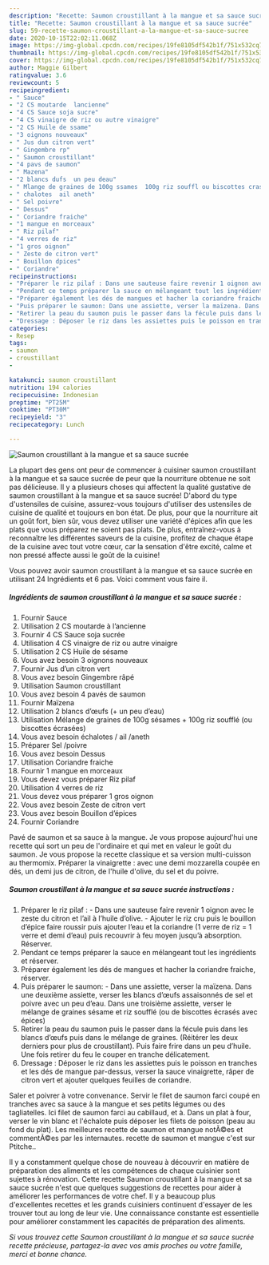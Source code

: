 ```yaml
---
description: "Recette: Saumon croustillant à la mangue et sa sauce sucrée"
title: "Recette: Saumon croustillant à la mangue et sa sauce sucrée"
slug: 59-recette-saumon-croustillant-a-la-mangue-et-sa-sauce-sucree
date: 2020-10-15T22:02:11.068Z
image: https://img-global.cpcdn.com/recipes/19fe8105df542b1f/751x532cq70/saumon-croustillant-a-la-mangue-et-sa-sauce-sucree-photo-principale-de-la-recette.jpg
thumbnail: https://img-global.cpcdn.com/recipes/19fe8105df542b1f/751x532cq70/saumon-croustillant-a-la-mangue-et-sa-sauce-sucree-photo-principale-de-la-recette.jpg
cover: https://img-global.cpcdn.com/recipes/19fe8105df542b1f/751x532cq70/saumon-croustillant-a-la-mangue-et-sa-sauce-sucree-photo-principale-de-la-recette.jpg
author: Maggie Gilbert
ratingvalue: 3.6
reviewcount: 5
recipeingredient:
- " Sauce"
- "2 CS moutarde  lancienne"
- "4 CS Sauce soja sucre"
- "4 CS vinaigre de riz ou autre vinaigre"
- "2 CS Huile de ssame"
- "3 oignons nouveaux"
- " Jus dun citron vert"
- " Gingembre rp"
- " Saumon croustillant"
- "4 pavs de saumon"
- " Mazena"
- "2 blancs dufs  un peu deau"
- " Mlange de graines de 100g ssames  100g riz souffl ou biscottes crases"
- " chalotes  ail aneth"
- " Sel poivre"
- " Dessus"
- " Coriandre fraiche"
- "1 mangue en morceaux"
- " Riz pilaf"
- "4 verres de riz"
- "1 gros oignon"
- " Zeste de citron vert"
- " Bouillon dpices"
- " Coriandre"
recipeinstructions:
- "Préparer le riz pilaf : Dans une sauteuse faire revenir 1 oignon avec le zeste du citron et l’ail à l’huile d’olive. Ajouter le riz cru puis le bouillon d’épice faire roussir puis ajouter l’eau et la coriandre (1 verre de riz = 1 verre et demi d’eau) puis recouvrir à feu moyen jusqu’à absorption. Réserver."
- "Pendant ce temps préparer la sauce en mélangeant tout les ingrédients et réserver."
- "Préparer également les dés de mangues et hacher la coriandre fraiche, réserver."
- "Puis préparer le saumon: Dans une assiette, verser la maïzena. Dans une deuxième assiette, verser les blancs d’œufs assaisonnés de sel et poivre avec un peu d’eau. Dans une troisième assiette, verser le mélange de graines sésame et riz soufflé (ou de biscottes écrasés avec épices)"
- "Retirer la peau du saumon puis le passer dans la fécule puis dans les blancs d’œufs puis dans le mélange de graines. (Réitérer les deux derniers pour plus de croustillant). Puis faire frire dans un peu d’huile. Une fois retirer du feu le couper en tranche délicatement."
- "Dressage : Déposer le riz dans les assiettes puis le poisson en tranches et les dés de mangue par-dessus, verser la sauce vinaigrette, râper de citron vert et ajouter quelques feuilles de coriandre."
categories:
- Resep
tags:
- saumon
- croustillant
- 

katakunci: saumon croustillant  
nutrition: 194 calories
recipecuisine: Indonesian
preptime: "PT25M"
cooktime: "PT30M"
recipeyield: "3"
recipecategory: Lunch

---
```



![Saumon croustillant à la mangue et sa sauce sucrée](https://img-global.cpcdn.com/recipes/19fe8105df542b1f/751x532cq70/saumon-croustillant-a-la-mangue-et-sa-sauce-sucree-photo-principale-de-la-recette.jpg)

La plupart des gens ont peur de commencer à cuisiner saumon croustillant à la mangue et sa sauce sucrée de peur que la nourriture obtenue ne soit pas délicieuse. Il y a plusieurs choses qui affectent la qualité gustative de saumon croustillant à la mangue et sa sauce sucrée! D'abord du type d'ustensiles de cuisine, assurez-vous toujours d'utiliser des ustensiles de cuisine de qualité et toujours en bon état. De plus, pour que la nourriture ait un goût fort, bien sûr, vous devez utiliser une variété d'épices afin que les plats que vous préparez ne soient pas plats. De plus, entraînez-vous à reconnaître les différentes saveurs de la cuisine, profitez de chaque étape de la cuisine avec tout votre cœur, car la sensation d'être excité, calme et non pressé affecte aussi le goût de la cuisine!

<!--inarticleads1-->

Vous pouvez avoir saumon croustillant à la mangue et sa sauce sucrée en utilisant 24 Ingrédients et 6 pas. Voici comment vous faire il.

##### Ingrédients de saumon croustillant à la mangue et sa sauce sucrée :

1. Fournir  Sauce
1. Utilisation 2 CS moutarde à l’ancienne
1. Fournir 4 CS Sauce soja sucrée
1. Utilisation 4 CS vinaigre de riz ou autre vinaigre
1. Utilisation 2 CS Huile de sésame
1. Vous avez besoin 3 oignons nouveaux
1. Fournir  Jus d’un citron vert
1. Vous avez besoin  Gingembre râpé
1. Utilisation  Saumon croustillant
1. Vous avez besoin 4 pavés de saumon
1. Fournir  Maïzena
1. Utilisation 2 blancs d’œufs (+ un peu d’eau)
1. Utilisation  Mélange de graines de 100g sésames + 100g riz soufflé (ou biscottes écrasées)
1. Vous avez besoin  échalotes / ail /aneth
1. Préparer  Sel /poivre
1. Vous avez besoin  Dessus
1. Utilisation  Coriandre fraiche
1. Fournir 1 mangue en morceaux
1. Vous devez vous préparer  Riz pilaf
1. Utilisation 4 verres de riz
1. Vous devez vous préparer 1 gros oignon
1. Vous avez besoin  Zeste de citron vert
1. Vous avez besoin  Bouillon d’épices
1. Fournir  Coriandre


Pavé de saumon et sa sauce à la mangue. Je vous propose aujourd&#39;hui une recette qui sort un peu de l&#39;ordinaire et qui met en valeur le goût du saumon. Je vous propose la recette classique et sa version multi-cuisson au thermomix. Préparer la vinaigrette : avec une demi mozzarella coupée en dés, un demi jus de citron, de l&#39;huile d&#39;olive, du sel et du poivre. 

<!--inarticleads2-->

##### Saumon croustillant à la mangue et sa sauce sucrée instructions :

1. Préparer le riz pilaf : - Dans une sauteuse faire revenir 1 oignon avec le zeste du citron et l’ail à l’huile d’olive. - Ajouter le riz cru puis le bouillon d’épice faire roussir puis ajouter l’eau et la coriandre (1 verre de riz = 1 verre et demi d’eau) puis recouvrir à feu moyen jusqu’à absorption. Réserver.
1. Pendant ce temps préparer la sauce en mélangeant tout les ingrédients et réserver.
1. Préparer également les dés de mangues et hacher la coriandre fraiche, réserver.
1. Puis préparer le saumon: - Dans une assiette, verser la maïzena. Dans une deuxième assiette, verser les blancs d’œufs assaisonnés de sel et poivre avec un peu d’eau. Dans une troisième assiette, verser le mélange de graines sésame et riz soufflé (ou de biscottes écrasés avec épices)
1. Retirer la peau du saumon puis le passer dans la fécule puis dans les blancs d’œufs puis dans le mélange de graines. (Réitérer les deux derniers pour plus de croustillant). Puis faire frire dans un peu d’huile. Une fois retirer du feu le couper en tranche délicatement.
1. Dressage : Déposer le riz dans les assiettes puis le poisson en tranches et les dés de mangue par-dessus, verser la sauce vinaigrette, râper de citron vert et ajouter quelques feuilles de coriandre.


Saler et poivrer à votre convenance. Servir le filet de saumon farci coupé en tranches avec sa sauce à la mangue et ses petits légumes ou des tagliatelles. Ici filet de saumon farci au cabillaud, et à. Dans un plat à four, verser le vin blanc et l&#39;échalote puis déposer les filets de poisson (peau au fond du plat). Les meilleures recette de saumon et mangue notÃ©es et commentÃ©es par les internautes. recette de saumon et mangue c&#39;est sur Ptitche.. 

<!--inarticleads1-->

<p>
Il y a constamment quelque chose de nouveau à découvrir en matière de préparation des aliments et les compétences de chaque cuisinier sont sujettes à rénovation. Cette recette Saumon croustillant à la mangue et sa sauce sucrée n'est que quelques suggestions de recettes pour aider à améliorer les performances de votre chef. Il y a beaucoup plus d'excellentes recettes et les grands cuisiniers continuent d'essayer de les trouver tout au long de leur vie. Une connaissance constante est essentielle pour améliorer constamment les capacités de préparation des aliments.
</p>

<p>
<i>Si vous trouvez cette Saumon croustillant à la mangue et sa sauce sucrée recette précieuse, partagez-la avec vos amis proches ou votre famille, merci et bonne chance.</i>
</p>

